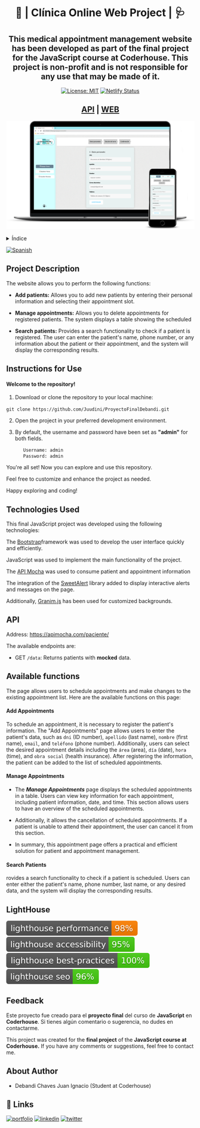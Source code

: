 <div align="center">
<h1>🏥 | Clínica Online Web Project | 🩺</h1>
<h2>This medical appointment management website has been developed as part of the final project for the JavaScript course at Coderhouse. This project is non-profit and is not responsible for any use that may be made of it.</h2>

[![License: MIT](https://img.shields.io/badge/License-MIT-yellow.svg)](https://opensource.org/licenses/MIT) [![Netlify Status](https://api.netlify.com/api/v1/badges/87d4fe7d-7a52-4110-924a-32cf9595d605/deploy-status)](https://app.netlify.com/sites/juudini-proyecto-final-javascript/deploys)

<h2><a href='https://apimocha.com/paciente/data'>API</a> | <a href='https://juudini-proyecto-final-javascript.netlify.app/'>WEB</a></h2>
</div>

![Web API Page](assets/web-api-page.png)

<details>
  <summary>Índice</summary>
  <ol>
     <li>
      <a href="#project-description">Project Description</a>
     </li>
     <li>
      <a href="#instructions-for-use">Instructions for Use</a>
     </li>
     <li>
      <a href="#technologies-used">Technologies Used</a>
     </li>
     <li>
      <a href="#api">API</a></li>
     <li>
      <a href="#available-functions">Available functions</a>
     </li>
	   <li>
      <a href="#lighthouse">LightHouse</a>
     </li>
     <li>
      <a href="#feedback">Feedback</a>
     </li>
	   <li>
      <a href="#about-author">About Author</a>
     </li>
  </ol>
</details>

[![Spanish](https://img.shields.io/badge/language-Spanish-blue.svg)](README.md)

## Project Description

The website allows you to perform the following functions:

-   **Add patients:** Allows you to add new patients by entering their personal information and selecting their appointment slot.

-   **Manage appointments:** Allows you to delete appointments for registered patients. The system displays a table showing the scheduled

-   **Search patients:** Provides a search functionality to check if a patient is registered. The user can enter the patient's name, phone number, or any information about the patient or their appointment, and the system will display the corresponding results.

## Instructions for Use

#### Welcome to the repository!

1. Download or clone the repository to your local machine:

`git clone https://github.com/Juudini/ProyectoFinalDebandi.git
`

2. Open the project in your preferred development environment.

3. By default, the username and password have been set as **"admin"** for both fields.

    ```
       Username: admin
       Password: admin
    ```

You're all set! Now you can explore and use this repository.

Feel free to customize and enhance the project as needed.

Happy exploring and coding!

## Technologies Used

This final JavaScript project was developed using the following technologies:

The [Bootstrap](https://getbootstrap.com/)framework was used to develop the user interface quickly and efficiently.

JavaScript was used to implement the main functionality of the project.

The [API Mocha](https://apimocha.com/) was used to consume patient and appointment information

The integration of the [SweetAlert](https://sweetalert2.github.io/) library added to display interactive alerts and messages on the page.

Additionally, [Granim.js](https://sarcadass.github.io/granim.js/) has been used for customized backgrounds.

## API

Address: https://apimocha.com/paciente/

The available endpoints are:

-   GET `/data`: Returns patients with **mocked** data.

## Available functions

The page allows users to schedule appointments and make changes to the existing appointment list. Here are the available functions on this page:

#### Add Appointments

To schedule an appointment, it is necessary to register the patient's information. The "Add Appointments" page allows users to enter the patient's data, such as `dni` (ID number), `apellido` (last name), `nombre` (first name), `email`, and `teléfono` (phone number). Additionally, users can select the desired appointment details including the `área` (area), `día` (date), `hora` (time), and `obra social` (health insurance). After registering the information, the patient can be added to the list of scheduled appointments.

#### Manage Appointments

-   The **_Manage Appointments_** page displays the scheduled appointments in a table. Users can view key information for each appointment, including patient information, date, and time. This section allows users to have an overview of the scheduled appointments.

-   Additionally, it allows the cancellation of scheduled appointments. If a patient is unable to attend their appointment, the user can cancel it from this section.

-   In summary, this appointment page offers a practical and efficient solution for patient and appointment management.

#### Search Patients

rovides a search functionality to check if a patient is scheduled. Users can enter either the patient's name, phone number, last name, or any desired data, and the system will display the corresponding results.

## LightHouse

[![Lighthouse Performance Badge](./assets/test_resultados/lighthouse_performance.svg)](https://github.com/Juudini/ProyectoFinalDebandi)
[![Lighthouse Accessibility Badge](./assets/test_resultados/lighthouse_accessibility.svg)](https://github.com/Juudini/ProyectoFinalDebandi)
[![Lighthouse Best Practices Badge](./assets/test_resultados/lighthouse_best-practices.svg)](https://github.com/Juudini/ProyectoFinalDebandi)
[![Lighthouse SEO Badge](./assets/test_resultados/lighthouse_seo.svg)](https://github.com/Juudini/ProyectoFinalDebandi)

## Feedback

Este proyecto fue creado para el **proyecto final** del curso de **JavaScript** en **Coderhouse**. Si tienes algún comentario o sugerencia, no dudes en contactarme.

This project was created for the **final project** of the **JavaScript course at Coderhouse.** If you have any comments or suggestions, feel free to contact me.

## About Author

-   Debandi Chaves Juan Ignacio (Student at Coderhouse)

## 🔗 Links

[![portfolio](https://img.shields.io/badge/my_portfolio-000?style=for-the-badge&logo=ko-fi&logoColor=white)](https://juudini.github.io/-portfolio/)
[![linkedin](https://img.shields.io/badge/linkedin-0A66C2?style=for-the-badge&logo=linkedin&logoColor=white)](https://www.linkedin.com/in/juandebandi/)
[![twitter](https://img.shields.io/badge/twitter-1DA1F2?style=for-the-badge&logo=twitter&logoColor=white)](https://twitter.com/WatashiJuud)


